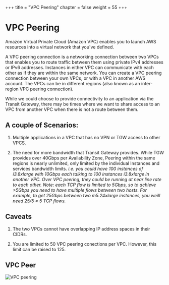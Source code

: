 +++
title = "VPC Peering"
chapter = false
weight = 55
+++

# VPC Peering

Amazon Virtual Private Cloud (Amazon VPC) enables you to launch AWS resources into a virtual network that you've defined.

A VPC peering connection is a networking connection between two VPCs that enables you to route traffic between them using private IPv4 addresses or IPv6 addresses. Instances in either VPC can communicate with each other as if they are within the same network. You can create a VPC peering connection between your own VPCs, or with a VPC in another AWS account. The VPCs can be in different regions (also known as an inter-region VPC peering connection).

While we could choose to provide connectivity to an application via the Transit Gateway, there may be times where we want to share access to an VPC from another VPC when there is not a route between them. 

## A couple of Scenarios:

1. Multiple applications in a VPC that has no VPN or TGW access to other VPCS.

1. The need for more bandwidth that Transit Gateway provides. While TGW provides over 40Gbps per Availability Zone, Peering within the same regions is nearly unlimited, only limited by the individual Instances and services bandwidth limits. *i.e. you could have 100 instances of i3.8xlarge with 10Gbps each talking to 100 instances i3.8xlarge in another VPC. Over VPC peering, they could be running at near line rate to each other. Note: each TCP flow is limited to 5Gbps, so to achieve >5Gbps you need to have multiple flows between two hosts. For example, to get 25Gbps between two m5.24xlarge instances, you weill need 25/5 = 5 TCP flows.*

## Caveats

1. The two VPCs cannot have overlapping IP address spaces in their CIDRs. 

1. You are limited to 50 VPC peering conections per VPC. However, this limit can be raised to 125.


## VPC Peer

![VPC peering](../images/peer-np1tonp2diagram.png)



